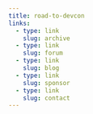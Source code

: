 ```yaml
---
title: road-to-devcon
links:
  - type: link
    slug: archive
  - type: link
    slug: forum
  - type: link
    slug: blog
  - type: link
    slug: sponsor
  - type: link
    slug: contact
---
```

